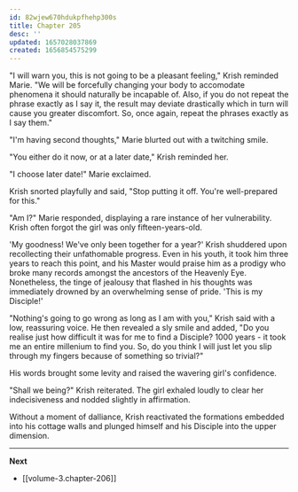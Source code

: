 ```yaml
---
id: 82wjew670hdukpfhehp300s
title: Chapter 205
desc: ''
updated: 1657028037869
created: 1656854575299
---
```


"I will warn you, this is not going to be a pleasant feeling," Krish reminded Marie. "We will be forcefully changing your body to accomodate phenomena it should naturally be incapable of. Also, if you do not repeat the phrase exactly as I say it, the result may deviate drastically which in turn will cause you greater discomfort. So, once again, repeat the phrases exactly as I say them."

"I'm having second thoughts," Marie blurted out with a twitching smile.

"You either do it now, or at a later date," Krish reminded her.

"I choose later date!" Marie exclaimed.

Krish snorted playfully and said, "Stop putting it off. You're well-prepared for this."

"Am I?" Marie responded, displaying a rare instance of her vulnerability. Krish often forgot the girl was only fifteen-years-old.

'My goodness! We've only been together for a year?' Krish shuddered upon recollecting their unfathomable progress. Even in his youth, it took him three years to reach this point, and his Master would praise him as a prodigy who broke many records amongst the ancestors of the Heavenly Eye. Nonetheless, the tinge of jealousy that flashed in his thoughts was immediately drowned by an overwhelming sense of pride. 'This is my Disciple!'

"Nothing's going to go wrong as long as I am with you," Krish said with a low, reassuring voice. He then revealed a sly smile and added, "Do you realise just how difficult it was for me to find a Disciple? 1000 years - it took me an entire millenium to find you. So, do you think I will just let you slip through my fingers because of something so trivial?"

His words brought some levity and raised the wavering girl's confidence.

"Shall we being?" Krish reiterated. The girl exhaled loudly to clear her indecisiveness and nodded slightly in affirmation.

Without a moment of dalliance, Krish reactivated the formations embedded into his cottage walls and plunged himself and his Disciple into the upper dimension.  

____

**Next**
* [[volume-3.chapter-206]]